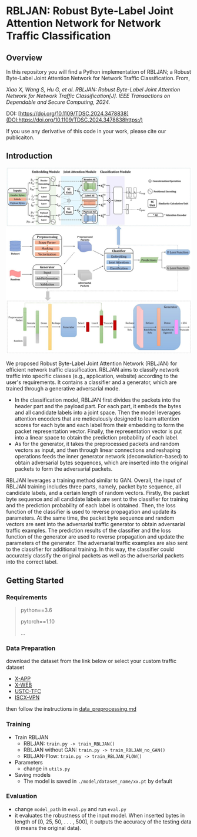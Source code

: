 # RBLJAN: Robust Byte-Label Joint Attention Network for Network Traffic Classification

## Overview

In this repository you will find a Python implementation of RBLJAN; a Robust Byte-Label Joint Attention Network for Network Traffic Classification. From,

*Xiao X, Wang S, Hu G, et al. RBLJAN: Robust Byte-Label Joint Attention Network for Network Traffic Classification[J]. IEEE Transactions on Dependable and Secure Computing, 2024.*

DOI: [https://doi.org/10.1109/TDSC.2024.3478838](DOI:https://doi.org/10.1109/TDSC.2024.3478838https:/)

If you use any derivative of this code in your work, please cite our publicaiton.


## Introduction

![1689671275019](image/README/1689671275019.png)

We proposed Robust Byte-Label Joint Attention Network (RBLJAN) for efficient network traffic classification. RBLJAN aims to classify network traffic into specific classes (e.g., application, website) according to the user's requirements. It contains a classifier and a generator, which are trained through a generative adversarial mode.

* In the classification model, RBLJAN first divides the packets into the header part and the payload part. For each part, it embeds the bytes and all candidate labels into a joint space. Then the model leverages attention encoders that are meticulously designed to learn attention scores for each byte and each label from their embedding to form the packet representation vector. Finally, the representation vector is put into a linear space to obtain the prediction probability of each label.
* As for the generator, it takes the preprocessed packets and random vectors as input, and then through linear connections and reshaping operations feeds the inner generator network (deconvolution-based) to obtain adversarial bytes sequences, which are inserted into the original packets to form the adversarial packets.

RBLJAN leverages a training method similar to GAN. Overall, the input of RBLJAN training includes three parts, namely, packet byte sequence, all candidate labels, and a certain length of random vectors. Firstly, the packet byte sequence and all candidate labels are sent to the classifier for training and the prediction probability of each label is obtained. Then, the loss function of the classifier is used to reverse propagation and update its parameters. At the same time, the packet byte sequence and random vectors are sent into the adversarial traffic generator to obtain adversarial traffic examples. The prediction results of the classifier and the loss function of the generator are used to reverse propagation and update the parameters of the generator. The adversarial traffic examples are also sent to the classifier for additional training. In this way, the classifier could accurately classify the original packets as well as the adversarial packets into the correct label.

## Getting Started

### Requirements

> python==3.6
>
> pytorch==1.10
>
> ...

### Data Preparation

download the dataset from the link below or select your custom traffic dataset

- [X-APP](https://drive.google.com/file/d/1C-K9V03plCPrv5k3lvrwVLxCkm-WPlk5/view?usp=drive_link)
- [X-WEB](https://drive.google.com/file/d/1S_4Z1i5vwU3nFya08UYlrvpUFFkl-r1f/view?usp=drive_link)
- [USTC-TFC](https://github.com/yungshenglu/USTC-TFC2016)
- [ISCX-VPN](https://www.unb.ca/cic/datasets/vpn.html)

then follow the instructions in [data_preprocessing.md](./data/data_preprocessing.md)

### Training

* Train RBLJAN
  * RBLJAN: `train.py -> train_RBLJAN()`
  * RBLJAN without GAN: `train.py -> train_RBLJAN_no_GAN()`
  * RBLJAN-Flow: `train.py -> train_RBLJAN_FLOW()`
* Parameters
  * change in `utils.py`
* Saving models
  * The model is saved in `./model/dataset_name/xx.pt` by default

### Evaluation

* change `model_path` in `eval.py` and run `eval.py`
* it evaluates the robustness of the input model. When inserted bytes in length of [0, 25, 50, . . . , 500], it outputs the accuracy of the testing data (`0` means the original data).
